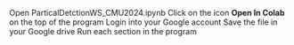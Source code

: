 Open ParticalDetctionWS_CMU2024.ipynb
Click on the icon **Open In Colab** on the top of the program
Login into your Google account
Save the file in your Google drive
Run each section in the program 
